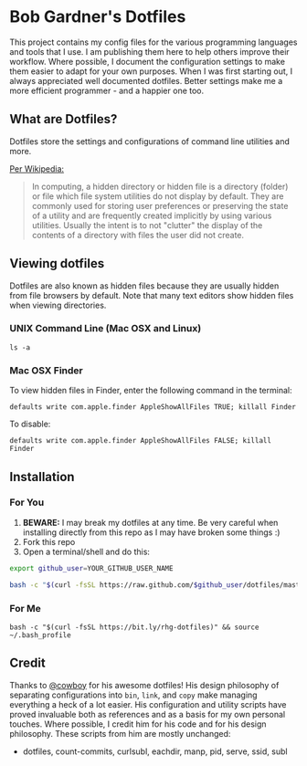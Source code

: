 # Bob Gardner's Dotfiles
This project contains my config files for the various programming languages and
tools that I use. I am publishing them here to help others improve their
workflow. Where possible, I document the configuration settings to make them
easier to adapt for your own purposes. When I was first starting out, I always
appreciated well documented dotfiles. Better settings make me a more efficient
programmer - and a happier one too.


## What are Dotfiles?
Dotfiles store the settings and configurations of command line utilities and
more.

[Per Wikipedia:](http://en.wikipedia.org/wiki/Dotfile)

> In computing, a hidden directory or hidden file is a directory (folder) or
> file which file system utilities do not display by default. They are commonly
> used for storing user preferences or preserving the state of a utility and
> are frequently created implicitly by using various utilities. Usually the
> intent is to not "clutter" the display of the contents of a directory with
> files the user did not create.


## Viewing dotfiles
Dotfiles are also known as hidden files because they are usually hidden from
file browsers by default. Note that many text editors show hidden files when
viewing directories.

### UNIX Command Line (Mac OSX and Linux)
`ls -a`

### Mac OSX Finder
To view hidden files in Finder, enter the following command in the terminal:

`defaults write com.apple.finder AppleShowAllFiles TRUE; killall Finder`

To disable:

`defaults write com.apple.finder AppleShowAllFiles FALSE; killall Finder`


## Installation
### For You
1. **BEWARE:** I may break my dotfiles at any time. Be very careful when
   installing directly from this repo as I may have broken some things :)
2. Fork this repo
3. Open a terminal/shell and do this:

```bash
export github_user=YOUR_GITHUB_USER_NAME

bash -c "$(curl -fsSL https://raw.github.com/$github_user/dotfiles/master/bin/dotfiles)" && source ~/.bashrc
```

### For Me
`bash -c "$(curl -fsSL https://bit.ly/rhg-dotfiles)" && source ~/.bash_profile`


## Credit
Thanks to [@cowboy](https://github.com/cowboy/dotfiles) for his awesome
dotfiles! His design philosophy of separating configurations into `bin`,
`link`, and `copy` make managing everything a heck of a lot easier. His
configuration and utility scripts have proved invaluable both as references and
as a basis for my own personal touches. Where possible, I credit him for his
code and for his design philosophy. These scripts from him are mostly unchanged:
- dotfiles, count-commits, curlsubl, eachdir, manp, pid, serve, ssid, subl
